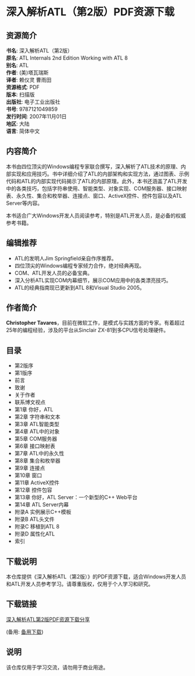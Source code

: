 # 深入解析ATL（第2版）PDF资源下载

## 资源简介

**书名**: 深入解析ATL（第2版）  
**原名**: ATL Internals 2nd Edition Working with ATL 8  
**别名**: ATL  
**作者**: (美)塔瓦瑞斯  
**译者**: 赖仪灵 曹雨田  
**资源格式**: PDF  
**版本**: 扫描版  
**出版社**: 电子工业出版社  
**书号**: 9787121049859  
**发行时间**: 2007年11月01日  
**地区**: 大陆  
**语言**: 简体中文

## 内容简介

本书由四位顶尖的Windows编程专家联合撰写，深入解析了ATL技术的原理、内部实现和应用技巧。书中详细介绍了ATL的内部架构和实现方法，通过图表、示例代码和ATL的内部实现代码揭示了ATL的内部原理。此外，本书还涵盖了ATL开发中的各类技巧，包括字符串使用、智能类型、对象实现、COM服务器、接口映射表、永久性、集合和枚举器、连接点、窗口、ActiveX控件、控件包容以及ATL Server等内容。

本书适合广大Windows开发人员阅读参考，特别是ATL开发人员，是必备的权威参考书籍。

## 编辑推荐

- ATL的发明人Jim Springfield亲自作序推荐。
- 四位顶尖的Windows编程专家倾力合作，绝对经典再现。
- COM、ATL开发人员的必备宝典。
- 深入分析ATL实现COM内幕细节，展示COM应用中的各类漂亮技巧。
- ATL的经典指南现已更新到ATL 8和Visual Studio 2005。

## 作者简介

**Christopher Tavares**，目前在微软工作，是模式与实践方面的专家。有着超过25年的编程经验，涉及的平台从Sinclair ZX-81到多CPU信号处理硬件。

## 目录

- 第2版序
- 第1版序
- 前言
- 致谢
- 关于作者
- 联系博文视点
- 第1章 你好，ATL
- 第2章 字符串和文本
- 第3章 ATL智能类型
- 第4章 ATL中的对象
- 第5章 COM服务器
- 第6章 接口映射表
- 第7章 ATL中的永久性
- 第8章 集合和枚举器
- 第9章 连接点
- 第10章 窗口
- 第11章 ActiveX控件
- 第12章 控件包容
- 第13章 你好，ATL Server：一个新型的C++ Web平台
- 第14章 ATL Server内幕
- 附录A 实例展示C++模板
- 附录B ATL头文件
- 附录C 移植到ATL 8
- 附录D 属性化ATL
- 索引

## 下载说明

本仓库提供《深入解析ATL（第2版）》的PDF资源下载，适合Windows开发人员和ATL开发人员参考学习。请尊重版权，仅用于个人学习和研究。

## 下载链接
[深入解析ATL第2版PDF资源下载分享](https://pan.quark.cn/s/8fa075f4e898) 

(备用: [备用下载](https://pan.baidu.com/s/1opUow8Q1WJ2aFN-ya_ol1Q?pwd=1234))

## 说明

该仓库仅用于学习交流，请勿用于商业用途。
